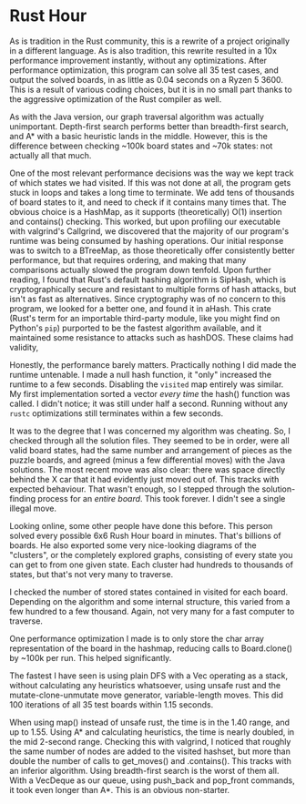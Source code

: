 # Rust Hour


As is tradition in the Rust community, this is a rewrite of a project originally in a different language. As is also tradition, this rewrite resulted in a 10x performance improvement instantly, without any optimizations. After performance optimization, this program can solve all 35 test cases, and output the solved boards, in as little as 0.04 seconds on a Ryzen 5 3600. This is a result of various coding choices, but it is in no small part thanks to the aggressive optimization of the Rust compiler as well.

As with the Java version, our graph traversal algorithm was actually unimportant. Depth-first search performs better than breadth-first search, and A* with a basic heuristic lands in the middle. However, this is the difference between checking ~100k board states and ~70k states: not actually all that much.

One of the most relevant performance decisions was the way we kept track of which states we had visited. If this was not done at all, the program gets stuck in loops and takes a long time to terminate. We add tens of thousands of board states to it, and need to check if it contains many times that. The obvious choice is a HashMap, as it supports (theoretically) O(1) insertion and contains() checking. This worked, but upon profiling our executable with valgrind's Callgrind, we discovered that the majority of our program's runtime was being consumed by hashing operations. Our initial response was to switch to a BTreeMap, as those theoretically offer consistently better performance, but that requires ordering, and making that many comparisons actually slowed the program down tenfold. Upon further reading, I found that Rust's default hashing algorithm is SipHash, which is cryptographically secure and resistant to multiple forms of hash attacks, but isn't as fast as alternatives. Since cryptography was of no concern to this program, we looked for a better one, and found it in aHash. This crate (Rust's term for an importable third-party module, like you might find on Python's `pip`) purported to be the fastest algorithm available, and it maintained some resistance to attacks such as hashDOS. These claims had validity, 

Honestly, the performance barely matters. Practically nothing I did made the runtime untenable. I made a null hash function, it "only" increased the runtime to a few seconds. Disabling the `visited` map entirely was similar. My first implementation sorted a vector _every time_ the hash() function was called. I didn't notice; it was still under half a second. Running without any `rustc` optimizations still terminates within a few seconds.

It was to the degree that I was concerned my algorithm was cheating. So, I checked through all the solution files. They seemed to be in order, were all valid board states, had the same number and arrangement of pieces as the puzzle boards, and agreed (minus a few differential moves) with the Java solutions. The most recent move was also clear: there was space directly behind the X car that it had evidently just moved out of. This tracks with expected behaviour. That wasn't enough, so I stepped through the solution-finding process for an _entire board_. This took forever. I didn't see a single illegal move.

Looking online, some other people have done this before. This person solved every possible 6x6 Rush Hour board in minutes. That's billions of boards. He also exported some very nice-looking diagrams of the "clusters", or the completely explored graphs, consisting of every state you can get to from one given state. Each cluster had hundreds to thousands of states, but that's not very many to traverse.

I checked the number of stored states contained in visited for each board. Depending on the algorithm and some internal structure, this varied from a few hundred to a few thousand. Again, not very many for a fast computer to traverse.

One performance optimization I made is to only store the char array representation of the board in the hashmap, reducing calls to Board.clone() by ~100k per run. This helped significantly.

The fastest I have seen is using plain DFS with a Vec operating as a stack, without calculating any heuristics whatsoever, using unsafe rust and the mutate-clone-unmutate move generator, variable-length moves. This did 100 iterations of all 35 test boards within 1.15 seconds.

When using map() instead of unsafe rust, the time is in the 1.40 range, and up to 1.55.
Using A* and calculating heuristics, the time is nearly doubled, in the mid 2-second range. Checking this with valgrind, I noticed that roughly the same number of nodes are added to the visited hashset, but more than double the number of calls to get_moves() and .contains(). This tracks with an inferior algorithm. 
Using breadth-first search is the worst of them all. With a VecDeque as our queue, using push_back and pop_front commands, it took even longer than A*. This is an obvious non-starter.


